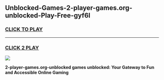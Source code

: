 
## Unblocked-Games-2-player-games.org-unblocked-Play-Free-gyf6l
<h3>
<a href="https://premium76.site?title=2-player-games.org-unblocked&ref=23A">CLICK TO PLAY</a></h3>
<hr>

<h3>
<a href="https://premium76.site?title=2-player-games.org-unblocked&ref=23A">CLICK 2 PLAY</a>
  
</h3>

<a href="https://premium76.site?title=2-player-games.org-unblocked&ref=23A"><img src="https://clearcache.store/games.png"></a>


**2-player-games.org-unblocked games unblocked: Your Gateway to Fun and Accessible Online Gaming**
